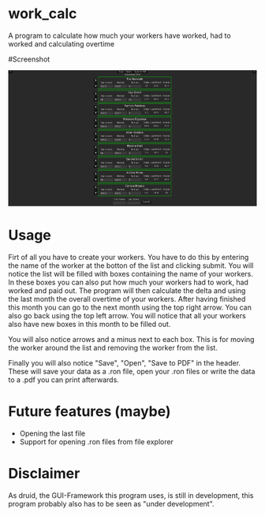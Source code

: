 # work_calc
A program to calculate how much your workers have worked, had to worked and calculating overtime

#Screenshot

![Screenshot](Screenshots/Work_Calc_Screenshot.png)

 # Usage
 Firt of all you have to create your workers. You have to do this by entering the name of the worker at the botton of the list and clicking submit. 
 You will notice the list will be filled with boxes containing the name of your workers. 
 In these boxes you can also put how much your workers had to work, had worked and paid out. 
 The program will then calculate the delta and using the last month the overall overtime of your workers.
 After having finished this month you can go to the next month using the top right arrow. You can also go back using the top left arrow.
 You will notice that all your workers also have new boxes in this month to be filled out.
 
 You will also notice arrows and a minus next to each box. This is for moving the worker around the list and removing the worker from the list.
 
 Finally you will also notice "Save", "Open", "Save to PDF" in the header. 
 These will save your data as a .ron file, open your .ron files or write the data to a .pdf you can print afterwards.
 
 # Future features (maybe)
 * Opening the last file
 * Support for opening .ron files from file explorer
 
 # Disclaimer
 As druid, the GUI-Framework this program uses, is still in development, this program probably also has to be seen as "under development".
